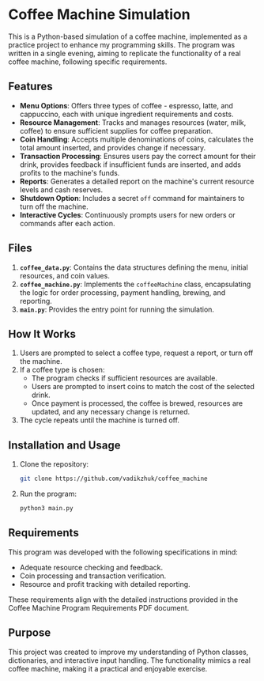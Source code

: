 # Coffee Machine Simulation

This is a Python-based simulation of a coffee machine, implemented as a practice project to enhance my programming skills. The program was written in a single evening, aiming to replicate the functionality of a real coffee machine, following specific requirements.

## Features

- **Menu Options**: Offers three types of coffee - espresso, latte, and cappuccino, each with unique ingredient requirements and costs.
- **Resource Management**: Tracks and manages resources (water, milk, coffee) to ensure sufficient supplies for coffee preparation.
- **Coin Handling**: Accepts multiple denominations of coins, calculates the total amount inserted, and provides change if necessary.
- **Transaction Processing**: Ensures users pay the correct amount for their drink, provides feedback if insufficient funds are inserted, and adds profits to the machine's funds.
- **Reports**: Generates a detailed report on the machine's current resource levels and cash reserves.
- **Shutdown Option**: Includes a secret `off` command for maintainers to turn off the machine.
- **Interactive Cycles**: Continuously prompts users for new orders or commands after each action.

## Files

1. **`coffee_data.py`**: Contains the data structures defining the menu, initial resources, and coin values.
2. **`coffee_machine.py`**: Implements the `coffeeMachine` class, encapsulating the logic for order processing, payment handling, brewing, and reporting.
3. **`main.py`**: Provides the entry point for running the simulation.

## How It Works

1. Users are prompted to select a coffee type, request a report, or turn off the machine.
2. If a coffee type is chosen:
   - The program checks if sufficient resources are available.
   - Users are prompted to insert coins to match the cost of the selected drink.
   - Once payment is processed, the coffee is brewed, resources are updated, and any necessary change is returned.
3. The cycle repeats until the machine is turned off.

## Installation and Usage

1. Clone the repository:
   ```bash
   git clone https://github.com/vadikzhuk/coffee_machine
1. Run the program:
   ```bash
   python3 main.py

## Requirements
This program was developed with the following specifications in mind:
- Adequate resource checking and feedback.
- Coin processing and transaction verification.
- Resource and profit tracking with detailed reporting.

These requirements align with the detailed instructions provided in the Coffee Machine Program Requirements PDF document.

## Purpose
This project was created to improve my understanding of Python classes, dictionaries, and interactive input handling. The functionality mimics a real coffee machine, making it a practical and enjoyable exercise.
